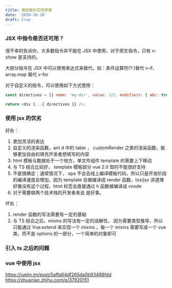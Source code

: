 ```yaml
---
title: 懒加载的实现原理
date: '2020-10-26'
draft: true
---
```


### JSX 中指令是否还可用？

很不幸的告诉你，大多数指令并不能在 JSX 中使用，对于原生指令，只有 v-show 是支持的。

大部分指令在 JSX 中可以使用表达式来替代，如：条件运算符(?:)替代 v-if、array.map 替代 v-for

对于自定义的指令，可以使用如下方式使用：

```js
const directives = [{ name: 'my-dir', value: 123, modifiers: { abc: true } }];

return <div {...{ directives }} />;
```

### 使用 jsx 的优劣

好处：

1. 更加灵活的表达
2. 自定义的渲染函数，ant d 中的 table ， customRender 之类的渲染函数，能够更加自由的填充开发者想填写的内容
3. html 模板与数据处于一个地方，单文件组件 template 的需要上下移动
4. 与 TS 结合比较好， template 模板部分 vue 2.0 暂时不能很好支持
5. 不是很确定：通常情况下， spa 不会去线上编译模板代码，所以只是开发阶段的编译速度会增加，因为 template 会被编译成 render 函数，tsx/jsx 讲道理好像没有这个过程，html 标签会直接通过 h 函数被编译成 vnode
6. 对于需要做两个技术栈的开发者来说 是好事。

坏处：

1. render 函数的写法需要有一定的基础
2. 与 TS 结合之后，mixins 的写法有一定的误解性， 因为需要类型推导，所以 只能通过 Vue.extend 来实现一个 mixins ，每一个 mixins 需要写成一个 vue 类，而不是 options 的一部分，一个简单的对象即可

### 引入 ts 之后的问题

### vue 中使用 jsx

https://juejin.im/post/5affa64df265da0b93488fdd
https://zhuanlan.zhihu.com/p/37920151
